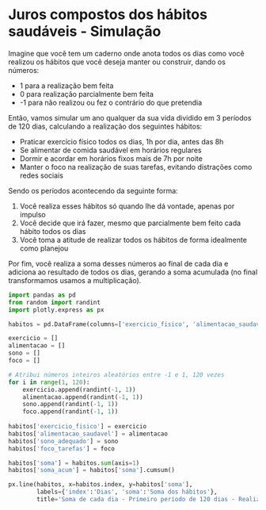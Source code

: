 # Juros compostos dos hábitos saudáveis - Simulação
Imagine que você tem um caderno onde anota todos os dias como você realizou os hábitos que você deseja manter ou construir, dando os números:

* 1 para a realização bem feita
* 0 para realização parcialmente bem feita
* -1 para não realizou ou fez o contrário do que pretendia

Então, vamos simular um ano qualquer da sua vida dividido em 3 períodos de 120 dias, calculando a realização dos seguintes hábitos:
* Praticar exercício físico todos os dias, 1h por dia, antes das 8h
* Se alimentar de comida saudável em horários regulares
* Dormir e acordar em horários fixos mais de 7h por noite
* Manter o foco na realização de suas tarefas, evitando distrações como redes sociais

Sendo os períodos acontecendo da seguinte forma:
1. Você realiza esses hábitos só quando lhe dá vontade, apenas por impulso
2. Você decide que irá fazer, mesmo que parcialmente bem feito cada hábito todos os dias
3. Você toma a atitude de realizar todos os hábitos de forma idealmente como planejou

Por fim, você realiza a soma desses números ao final de cada dia e adiciona ao resultado de todos os dias, gerando a soma acumulada (no final transformamos usamos a multiplicação).


```python
import pandas as pd
from random import randint
import plotly.express as px
```


```python
habitos = pd.DataFrame(columns=['exercicio_fisico', 'alimentacao_saudavel', 'sono_adequado', 'foco_tarefas'])

exercicio = []
alimentacao = []
sono = []
foco = []

# Atribui números inteiros aleatórios entre -1 e 1, 120 vezes
for i in range(1, 120):
    exercicio.append(randint(-1, 1))
    alimentacao.append(randint(-1, 1))
    sono.append(randint(-1, 1))
    foco.append(randint(-1, 1))
    
habitos['exercicio_fisico'] = exercicio
habitos['alimentacao_saudavel'] = alimentacao
habitos['sono_adequado'] = sono
habitos['foco_tarefas'] = foco

habitos['soma'] = habitos.sum(axis=1)
habitos['soma_acum'] = habitos['soma'].cumsum()
```


```python
px.line(habitos, x=habitos.index, y=habitos['soma'], 
        labels={'index':'Dias', 'soma':'Soma dos hábitos'}, 
        title='Soma de cada dia - Primeiro período de 120 dias - Realizando hábitos por impulso aleatório')
```


<div>                            <div id="8fe6b521-966d-4f9e-abbc-a1382c9cd6e2" class="plotly-graph-div" style="height:525px; width:100%;"></div>            <script type="text/javascript">                require(["plotly"], function(Plotly) {                    window.PLOTLYENV=window.PLOTLYENV || {};                                    if (document.getElementById("8fe6b521-966d-4f9e-abbc-a1382c9cd6e2")) {                    Plotly.newPlot(                        "8fe6b521-966d-4f9e-abbc-a1382c9cd6e2",                        [{"hovertemplate":"Dias=%{x}\u003cbr\u003eSoma dos h\u00e1bitos=%{y}\u003cextra\u003e\u003c\u002fextra\u003e","legendgroup":"","line":{"color":"#636efa","dash":"solid"},"marker":{"symbol":"circle"},"mode":"lines","name":"","orientation":"v","showlegend":false,"x":[0,1,2,3,4,5,6,7,8,9,10,11,12,13,14,15,16,17,18,19,20,21,22,23,24,25,26,27,28,29,30,31,32,33,34,35,36,37,38,39,40,41,42,43,44,45,46,47,48,49,50,51,52,53,54,55,56,57,58,59,60,61,62,63,64,65,66,67,68,69,70,71,72,73,74,75,76,77,78,79,80,81,82,83,84,85,86,87,88,89,90,91,92,93,94,95,96,97,98,99,100,101,102,103,104,105,106,107,108,109,110,111,112,113,114,115,116,117,118],"xaxis":"x","y":[-1,0,0,2,0,0,0,1,-1,0,2,0,-1,-1,-1,-1,-3,2,-1,2,-1,0,-3,1,4,0,1,1,1,1,0,-2,3,0,4,0,0,1,0,1,0,2,0,-2,2,-1,-1,-1,-1,1,-1,-2,0,1,3,2,0,0,-3,-3,4,1,2,1,3,0,-1,-2,0,2,-1,-2,3,2,-1,-3,0,1,-3,2,-2,1,1,-1,1,-1,1,-1,-2,1,2,-1,-2,2,0,0,-2,1,2,1,1,-3,2,2,1,-3,-1,-1,-1,0,-2,0,-2,0,3,-1,1,0,4],"yaxis":"y","type":"scatter"}],                        {"template":{"data":{"histogram2dcontour":[{"type":"histogram2dcontour","colorbar":{"outlinewidth":0,"ticks":""},"colorscale":[[0.0,"#0d0887"],[0.1111111111111111,"#46039f"],[0.2222222222222222,"#7201a8"],[0.3333333333333333,"#9c179e"],[0.4444444444444444,"#bd3786"],[0.5555555555555556,"#d8576b"],[0.6666666666666666,"#ed7953"],[0.7777777777777778,"#fb9f3a"],[0.8888888888888888,"#fdca26"],[1.0,"#f0f921"]]}],"choropleth":[{"type":"choropleth","colorbar":{"outlinewidth":0,"ticks":""}}],"histogram2d":[{"type":"histogram2d","colorbar":{"outlinewidth":0,"ticks":""},"colorscale":[[0.0,"#0d0887"],[0.1111111111111111,"#46039f"],[0.2222222222222222,"#7201a8"],[0.3333333333333333,"#9c179e"],[0.4444444444444444,"#bd3786"],[0.5555555555555556,"#d8576b"],[0.6666666666666666,"#ed7953"],[0.7777777777777778,"#fb9f3a"],[0.8888888888888888,"#fdca26"],[1.0,"#f0f921"]]}],"heatmap":[{"type":"heatmap","colorbar":{"outlinewidth":0,"ticks":""},"colorscale":[[0.0,"#0d0887"],[0.1111111111111111,"#46039f"],[0.2222222222222222,"#7201a8"],[0.3333333333333333,"#9c179e"],[0.4444444444444444,"#bd3786"],[0.5555555555555556,"#d8576b"],[0.6666666666666666,"#ed7953"],[0.7777777777777778,"#fb9f3a"],[0.8888888888888888,"#fdca26"],[1.0,"#f0f921"]]}],"heatmapgl":[{"type":"heatmapgl","colorbar":{"outlinewidth":0,"ticks":""},"colorscale":[[0.0,"#0d0887"],[0.1111111111111111,"#46039f"],[0.2222222222222222,"#7201a8"],[0.3333333333333333,"#9c179e"],[0.4444444444444444,"#bd3786"],[0.5555555555555556,"#d8576b"],[0.6666666666666666,"#ed7953"],[0.7777777777777778,"#fb9f3a"],[0.8888888888888888,"#fdca26"],[1.0,"#f0f921"]]}],"contourcarpet":[{"type":"contourcarpet","colorbar":{"outlinewidth":0,"ticks":""}}],"contour":[{"type":"contour","colorbar":{"outlinewidth":0,"ticks":""},"colorscale":[[0.0,"#0d0887"],[0.1111111111111111,"#46039f"],[0.2222222222222222,"#7201a8"],[0.3333333333333333,"#9c179e"],[0.4444444444444444,"#bd3786"],[0.5555555555555556,"#d8576b"],[0.6666666666666666,"#ed7953"],[0.7777777777777778,"#fb9f3a"],[0.8888888888888888,"#fdca26"],[1.0,"#f0f921"]]}],"surface":[{"type":"surface","colorbar":{"outlinewidth":0,"ticks":""},"colorscale":[[0.0,"#0d0887"],[0.1111111111111111,"#46039f"],[0.2222222222222222,"#7201a8"],[0.3333333333333333,"#9c179e"],[0.4444444444444444,"#bd3786"],[0.5555555555555556,"#d8576b"],[0.6666666666666666,"#ed7953"],[0.7777777777777778,"#fb9f3a"],[0.8888888888888888,"#fdca26"],[1.0,"#f0f921"]]}],"mesh3d":[{"type":"mesh3d","colorbar":{"outlinewidth":0,"ticks":""}}],"scatter":[{"fillpattern":{"fillmode":"overlay","size":10,"solidity":0.2},"type":"scatter"}],"parcoords":[{"type":"parcoords","line":{"colorbar":{"outlinewidth":0,"ticks":""}}}],"scatterpolargl":[{"type":"scatterpolargl","marker":{"colorbar":{"outlinewidth":0,"ticks":""}}}],"bar":[{"error_x":{"color":"#2a3f5f"},"error_y":{"color":"#2a3f5f"},"marker":{"line":{"color":"#E5ECF6","width":0.5},"pattern":{"fillmode":"overlay","size":10,"solidity":0.2}},"type":"bar"}],"scattergeo":[{"type":"scattergeo","marker":{"colorbar":{"outlinewidth":0,"ticks":""}}}],"scatterpolar":[{"type":"scatterpolar","marker":{"colorbar":{"outlinewidth":0,"ticks":""}}}],"histogram":[{"marker":{"pattern":{"fillmode":"overlay","size":10,"solidity":0.2}},"type":"histogram"}],"scattergl":[{"type":"scattergl","marker":{"colorbar":{"outlinewidth":0,"ticks":""}}}],"scatter3d":[{"type":"scatter3d","line":{"colorbar":{"outlinewidth":0,"ticks":""}},"marker":{"colorbar":{"outlinewidth":0,"ticks":""}}}],"scattermapbox":[{"type":"scattermapbox","marker":{"colorbar":{"outlinewidth":0,"ticks":""}}}],"scatterternary":[{"type":"scatterternary","marker":{"colorbar":{"outlinewidth":0,"ticks":""}}}],"scattercarpet":[{"type":"scattercarpet","marker":{"colorbar":{"outlinewidth":0,"ticks":""}}}],"carpet":[{"aaxis":{"endlinecolor":"#2a3f5f","gridcolor":"white","linecolor":"white","minorgridcolor":"white","startlinecolor":"#2a3f5f"},"baxis":{"endlinecolor":"#2a3f5f","gridcolor":"white","linecolor":"white","minorgridcolor":"white","startlinecolor":"#2a3f5f"},"type":"carpet"}],"table":[{"cells":{"fill":{"color":"#EBF0F8"},"line":{"color":"white"}},"header":{"fill":{"color":"#C8D4E3"},"line":{"color":"white"}},"type":"table"}],"barpolar":[{"marker":{"line":{"color":"#E5ECF6","width":0.5},"pattern":{"fillmode":"overlay","size":10,"solidity":0.2}},"type":"barpolar"}],"pie":[{"automargin":true,"type":"pie"}]},"layout":{"autotypenumbers":"strict","colorway":["#636efa","#EF553B","#00cc96","#ab63fa","#FFA15A","#19d3f3","#FF6692","#B6E880","#FF97FF","#FECB52"],"font":{"color":"#2a3f5f"},"hovermode":"closest","hoverlabel":{"align":"left"},"paper_bgcolor":"white","plot_bgcolor":"#E5ECF6","polar":{"bgcolor":"#E5ECF6","angularaxis":{"gridcolor":"white","linecolor":"white","ticks":""},"radialaxis":{"gridcolor":"white","linecolor":"white","ticks":""}},"ternary":{"bgcolor":"#E5ECF6","aaxis":{"gridcolor":"white","linecolor":"white","ticks":""},"baxis":{"gridcolor":"white","linecolor":"white","ticks":""},"caxis":{"gridcolor":"white","linecolor":"white","ticks":""}},"coloraxis":{"colorbar":{"outlinewidth":0,"ticks":""}},"colorscale":{"sequential":[[0.0,"#0d0887"],[0.1111111111111111,"#46039f"],[0.2222222222222222,"#7201a8"],[0.3333333333333333,"#9c179e"],[0.4444444444444444,"#bd3786"],[0.5555555555555556,"#d8576b"],[0.6666666666666666,"#ed7953"],[0.7777777777777778,"#fb9f3a"],[0.8888888888888888,"#fdca26"],[1.0,"#f0f921"]],"sequentialminus":[[0.0,"#0d0887"],[0.1111111111111111,"#46039f"],[0.2222222222222222,"#7201a8"],[0.3333333333333333,"#9c179e"],[0.4444444444444444,"#bd3786"],[0.5555555555555556,"#d8576b"],[0.6666666666666666,"#ed7953"],[0.7777777777777778,"#fb9f3a"],[0.8888888888888888,"#fdca26"],[1.0,"#f0f921"]],"diverging":[[0,"#8e0152"],[0.1,"#c51b7d"],[0.2,"#de77ae"],[0.3,"#f1b6da"],[0.4,"#fde0ef"],[0.5,"#f7f7f7"],[0.6,"#e6f5d0"],[0.7,"#b8e186"],[0.8,"#7fbc41"],[0.9,"#4d9221"],[1,"#276419"]]},"xaxis":{"gridcolor":"white","linecolor":"white","ticks":"","title":{"standoff":15},"zerolinecolor":"white","automargin":true,"zerolinewidth":2},"yaxis":{"gridcolor":"white","linecolor":"white","ticks":"","title":{"standoff":15},"zerolinecolor":"white","automargin":true,"zerolinewidth":2},"scene":{"xaxis":{"backgroundcolor":"#E5ECF6","gridcolor":"white","linecolor":"white","showbackground":true,"ticks":"","zerolinecolor":"white","gridwidth":2},"yaxis":{"backgroundcolor":"#E5ECF6","gridcolor":"white","linecolor":"white","showbackground":true,"ticks":"","zerolinecolor":"white","gridwidth":2},"zaxis":{"backgroundcolor":"#E5ECF6","gridcolor":"white","linecolor":"white","showbackground":true,"ticks":"","zerolinecolor":"white","gridwidth":2}},"shapedefaults":{"line":{"color":"#2a3f5f"}},"annotationdefaults":{"arrowcolor":"#2a3f5f","arrowhead":0,"arrowwidth":1},"geo":{"bgcolor":"white","landcolor":"#E5ECF6","subunitcolor":"white","showland":true,"showlakes":true,"lakecolor":"white"},"title":{"x":0.05},"mapbox":{"style":"light"}}},"xaxis":{"anchor":"y","domain":[0.0,1.0],"title":{"text":"Dias"}},"yaxis":{"anchor":"x","domain":[0.0,1.0],"title":{"text":"Soma dos h\u00e1bitos"}},"legend":{"tracegroupgap":0},"title":{"text":"Soma de cada dia - Primeiro per\u00edodo de 120 dias - Realizando h\u00e1bitos por impulso aleat\u00f3rio"}},                        {"responsive": true}                    ).then(function(){

var gd = document.getElementById('8fe6b521-966d-4f9e-abbc-a1382c9cd6e2');
var x = new MutationObserver(function (mutations, observer) {{
        var display = window.getComputedStyle(gd).display;
        if (!display || display === 'none') {{
            console.log([gd, 'removed!']);
            Plotly.purge(gd);
            observer.disconnect();
        }}
}});

// Listen for the removal of the full notebook cells
var notebookContainer = gd.closest('#notebook-container');
if (notebookContainer) {{
    x.observe(notebookContainer, {childList: true});
}}

// Listen for the clearing of the current output cell
var outputEl = gd.closest('.output');
if (outputEl) {{
    x.observe(outputEl, {childList: true});
}}

                        })                };                });            </script>        </div>



```python
habitos = pd.DataFrame(columns=['exercicio_fisico', 'alimentacao_saudavel', 'sono_adequado', 'foco_tarefas'])

# Atribui aleatoriamente 0 ou 1, 120 vezes
for i in range(1, 120):
    exercicio.append(randint(0,1))
    alimentacao.append(randint(0,1))
    sono.append(randint(0,1))
    foco.append(randint(0,1))
    
habitos['exercicio_fisico'] = exercicio
habitos['alimentacao_saudavel'] = alimentacao
habitos['sono_adequado'] = sono
habitos['foco_tarefas'] = foco

habitos['soma'] = habitos.sum(axis=1)
habitos['soma_acum'] = habitos['soma'].cumsum()
```


```python
px.line(habitos, x=habitos.index, y=habitos['soma_acum'], labels={'index':'Dias', 'soma_acum':'Soma acumulada dos hábitos'}, title='Soma acumulada - Primeiro e segundo período de 120 dias - Realizando hábitos bem feitos e parcialmente bem feitos')
```


<div>                            <div id="322c5b4e-21e3-4a3f-9432-4c0cdae26fe1" class="plotly-graph-div" style="height:525px; width:100%;"></div>            <script type="text/javascript">                require(["plotly"], function(Plotly) {                    window.PLOTLYENV=window.PLOTLYENV || {};                                    if (document.getElementById("322c5b4e-21e3-4a3f-9432-4c0cdae26fe1")) {                    Plotly.newPlot(                        "322c5b4e-21e3-4a3f-9432-4c0cdae26fe1",                        [{"hovertemplate":"Dias=%{x}\u003cbr\u003eSoma acumulada dos h\u00e1bitos=%{y}\u003cextra\u003e\u003c\u002fextra\u003e","legendgroup":"","line":{"color":"#636efa","dash":"solid"},"marker":{"symbol":"circle"},"mode":"lines","name":"","orientation":"v","showlegend":false,"x":[0,1,2,3,4,5,6,7,8,9,10,11,12,13,14,15,16,17,18,19,20,21,22,23,24,25,26,27,28,29,30,31,32,33,34,35,36,37,38,39,40,41,42,43,44,45,46,47,48,49,50,51,52,53,54,55,56,57,58,59,60,61,62,63,64,65,66,67,68,69,70,71,72,73,74,75,76,77,78,79,80,81,82,83,84,85,86,87,88,89,90,91,92,93,94,95,96,97,98,99,100,101,102,103,104,105,106,107,108,109,110,111,112,113,114,115,116,117,118,119,120,121,122,123,124,125,126,127,128,129,130,131,132,133,134,135,136,137,138,139,140,141,142,143,144,145,146,147,148,149,150,151,152,153,154,155,156,157,158,159,160,161,162,163,164,165,166,167,168,169,170,171,172,173,174,175,176,177,178,179,180,181,182,183,184,185,186,187,188,189,190,191,192,193,194,195,196,197,198,199,200,201,202,203,204,205,206,207,208,209,210,211,212,213,214,215,216,217,218,219,220,221,222,223,224,225,226,227,228,229,230,231,232,233,234,235,236,237],"xaxis":"x","y":[-1,-1,-1,1,1,1,1,2,1,1,3,3,2,1,0,-1,-4,-2,-3,-1,-2,-2,-5,-4,0,0,1,2,3,4,4,2,5,5,9,9,9,10,10,11,11,13,13,11,13,12,11,10,9,10,9,7,7,8,11,13,13,13,10,7,11,12,14,15,18,18,17,15,15,17,16,14,17,19,18,15,15,16,13,15,13,14,15,14,15,14,15,14,12,13,15,14,12,14,14,14,12,13,15,16,17,14,16,18,19,16,15,14,13,13,11,11,9,9,12,11,12,12,16,18,21,23,25,26,27,30,32,34,36,38,41,43,44,47,49,49,51,53,55,56,57,59,61,62,64,66,70,72,74,75,76,78,80,81,83,85,88,89,92,93,94,94,97,101,103,106,109,109,111,113,116,117,120,120,123,126,127,129,130,132,135,138,142,145,147,148,151,154,155,158,160,161,163,166,169,171,172,174,177,178,180,182,184,185,188,190,192,194,196,199,202,204,206,208,210,211,214,215,217,218,221,222,224,227,229,231,234,236,237,238,240,240,243,245,248,252,253,253],"yaxis":"y","type":"scatter"}],                        {"template":{"data":{"histogram2dcontour":[{"type":"histogram2dcontour","colorbar":{"outlinewidth":0,"ticks":""},"colorscale":[[0.0,"#0d0887"],[0.1111111111111111,"#46039f"],[0.2222222222222222,"#7201a8"],[0.3333333333333333,"#9c179e"],[0.4444444444444444,"#bd3786"],[0.5555555555555556,"#d8576b"],[0.6666666666666666,"#ed7953"],[0.7777777777777778,"#fb9f3a"],[0.8888888888888888,"#fdca26"],[1.0,"#f0f921"]]}],"choropleth":[{"type":"choropleth","colorbar":{"outlinewidth":0,"ticks":""}}],"histogram2d":[{"type":"histogram2d","colorbar":{"outlinewidth":0,"ticks":""},"colorscale":[[0.0,"#0d0887"],[0.1111111111111111,"#46039f"],[0.2222222222222222,"#7201a8"],[0.3333333333333333,"#9c179e"],[0.4444444444444444,"#bd3786"],[0.5555555555555556,"#d8576b"],[0.6666666666666666,"#ed7953"],[0.7777777777777778,"#fb9f3a"],[0.8888888888888888,"#fdca26"],[1.0,"#f0f921"]]}],"heatmap":[{"type":"heatmap","colorbar":{"outlinewidth":0,"ticks":""},"colorscale":[[0.0,"#0d0887"],[0.1111111111111111,"#46039f"],[0.2222222222222222,"#7201a8"],[0.3333333333333333,"#9c179e"],[0.4444444444444444,"#bd3786"],[0.5555555555555556,"#d8576b"],[0.6666666666666666,"#ed7953"],[0.7777777777777778,"#fb9f3a"],[0.8888888888888888,"#fdca26"],[1.0,"#f0f921"]]}],"heatmapgl":[{"type":"heatmapgl","colorbar":{"outlinewidth":0,"ticks":""},"colorscale":[[0.0,"#0d0887"],[0.1111111111111111,"#46039f"],[0.2222222222222222,"#7201a8"],[0.3333333333333333,"#9c179e"],[0.4444444444444444,"#bd3786"],[0.5555555555555556,"#d8576b"],[0.6666666666666666,"#ed7953"],[0.7777777777777778,"#fb9f3a"],[0.8888888888888888,"#fdca26"],[1.0,"#f0f921"]]}],"contourcarpet":[{"type":"contourcarpet","colorbar":{"outlinewidth":0,"ticks":""}}],"contour":[{"type":"contour","colorbar":{"outlinewidth":0,"ticks":""},"colorscale":[[0.0,"#0d0887"],[0.1111111111111111,"#46039f"],[0.2222222222222222,"#7201a8"],[0.3333333333333333,"#9c179e"],[0.4444444444444444,"#bd3786"],[0.5555555555555556,"#d8576b"],[0.6666666666666666,"#ed7953"],[0.7777777777777778,"#fb9f3a"],[0.8888888888888888,"#fdca26"],[1.0,"#f0f921"]]}],"surface":[{"type":"surface","colorbar":{"outlinewidth":0,"ticks":""},"colorscale":[[0.0,"#0d0887"],[0.1111111111111111,"#46039f"],[0.2222222222222222,"#7201a8"],[0.3333333333333333,"#9c179e"],[0.4444444444444444,"#bd3786"],[0.5555555555555556,"#d8576b"],[0.6666666666666666,"#ed7953"],[0.7777777777777778,"#fb9f3a"],[0.8888888888888888,"#fdca26"],[1.0,"#f0f921"]]}],"mesh3d":[{"type":"mesh3d","colorbar":{"outlinewidth":0,"ticks":""}}],"scatter":[{"fillpattern":{"fillmode":"overlay","size":10,"solidity":0.2},"type":"scatter"}],"parcoords":[{"type":"parcoords","line":{"colorbar":{"outlinewidth":0,"ticks":""}}}],"scatterpolargl":[{"type":"scatterpolargl","marker":{"colorbar":{"outlinewidth":0,"ticks":""}}}],"bar":[{"error_x":{"color":"#2a3f5f"},"error_y":{"color":"#2a3f5f"},"marker":{"line":{"color":"#E5ECF6","width":0.5},"pattern":{"fillmode":"overlay","size":10,"solidity":0.2}},"type":"bar"}],"scattergeo":[{"type":"scattergeo","marker":{"colorbar":{"outlinewidth":0,"ticks":""}}}],"scatterpolar":[{"type":"scatterpolar","marker":{"colorbar":{"outlinewidth":0,"ticks":""}}}],"histogram":[{"marker":{"pattern":{"fillmode":"overlay","size":10,"solidity":0.2}},"type":"histogram"}],"scattergl":[{"type":"scattergl","marker":{"colorbar":{"outlinewidth":0,"ticks":""}}}],"scatter3d":[{"type":"scatter3d","line":{"colorbar":{"outlinewidth":0,"ticks":""}},"marker":{"colorbar":{"outlinewidth":0,"ticks":""}}}],"scattermapbox":[{"type":"scattermapbox","marker":{"colorbar":{"outlinewidth":0,"ticks":""}}}],"scatterternary":[{"type":"scatterternary","marker":{"colorbar":{"outlinewidth":0,"ticks":""}}}],"scattercarpet":[{"type":"scattercarpet","marker":{"colorbar":{"outlinewidth":0,"ticks":""}}}],"carpet":[{"aaxis":{"endlinecolor":"#2a3f5f","gridcolor":"white","linecolor":"white","minorgridcolor":"white","startlinecolor":"#2a3f5f"},"baxis":{"endlinecolor":"#2a3f5f","gridcolor":"white","linecolor":"white","minorgridcolor":"white","startlinecolor":"#2a3f5f"},"type":"carpet"}],"table":[{"cells":{"fill":{"color":"#EBF0F8"},"line":{"color":"white"}},"header":{"fill":{"color":"#C8D4E3"},"line":{"color":"white"}},"type":"table"}],"barpolar":[{"marker":{"line":{"color":"#E5ECF6","width":0.5},"pattern":{"fillmode":"overlay","size":10,"solidity":0.2}},"type":"barpolar"}],"pie":[{"automargin":true,"type":"pie"}]},"layout":{"autotypenumbers":"strict","colorway":["#636efa","#EF553B","#00cc96","#ab63fa","#FFA15A","#19d3f3","#FF6692","#B6E880","#FF97FF","#FECB52"],"font":{"color":"#2a3f5f"},"hovermode":"closest","hoverlabel":{"align":"left"},"paper_bgcolor":"white","plot_bgcolor":"#E5ECF6","polar":{"bgcolor":"#E5ECF6","angularaxis":{"gridcolor":"white","linecolor":"white","ticks":""},"radialaxis":{"gridcolor":"white","linecolor":"white","ticks":""}},"ternary":{"bgcolor":"#E5ECF6","aaxis":{"gridcolor":"white","linecolor":"white","ticks":""},"baxis":{"gridcolor":"white","linecolor":"white","ticks":""},"caxis":{"gridcolor":"white","linecolor":"white","ticks":""}},"coloraxis":{"colorbar":{"outlinewidth":0,"ticks":""}},"colorscale":{"sequential":[[0.0,"#0d0887"],[0.1111111111111111,"#46039f"],[0.2222222222222222,"#7201a8"],[0.3333333333333333,"#9c179e"],[0.4444444444444444,"#bd3786"],[0.5555555555555556,"#d8576b"],[0.6666666666666666,"#ed7953"],[0.7777777777777778,"#fb9f3a"],[0.8888888888888888,"#fdca26"],[1.0,"#f0f921"]],"sequentialminus":[[0.0,"#0d0887"],[0.1111111111111111,"#46039f"],[0.2222222222222222,"#7201a8"],[0.3333333333333333,"#9c179e"],[0.4444444444444444,"#bd3786"],[0.5555555555555556,"#d8576b"],[0.6666666666666666,"#ed7953"],[0.7777777777777778,"#fb9f3a"],[0.8888888888888888,"#fdca26"],[1.0,"#f0f921"]],"diverging":[[0,"#8e0152"],[0.1,"#c51b7d"],[0.2,"#de77ae"],[0.3,"#f1b6da"],[0.4,"#fde0ef"],[0.5,"#f7f7f7"],[0.6,"#e6f5d0"],[0.7,"#b8e186"],[0.8,"#7fbc41"],[0.9,"#4d9221"],[1,"#276419"]]},"xaxis":{"gridcolor":"white","linecolor":"white","ticks":"","title":{"standoff":15},"zerolinecolor":"white","automargin":true,"zerolinewidth":2},"yaxis":{"gridcolor":"white","linecolor":"white","ticks":"","title":{"standoff":15},"zerolinecolor":"white","automargin":true,"zerolinewidth":2},"scene":{"xaxis":{"backgroundcolor":"#E5ECF6","gridcolor":"white","linecolor":"white","showbackground":true,"ticks":"","zerolinecolor":"white","gridwidth":2},"yaxis":{"backgroundcolor":"#E5ECF6","gridcolor":"white","linecolor":"white","showbackground":true,"ticks":"","zerolinecolor":"white","gridwidth":2},"zaxis":{"backgroundcolor":"#E5ECF6","gridcolor":"white","linecolor":"white","showbackground":true,"ticks":"","zerolinecolor":"white","gridwidth":2}},"shapedefaults":{"line":{"color":"#2a3f5f"}},"annotationdefaults":{"arrowcolor":"#2a3f5f","arrowhead":0,"arrowwidth":1},"geo":{"bgcolor":"white","landcolor":"#E5ECF6","subunitcolor":"white","showland":true,"showlakes":true,"lakecolor":"white"},"title":{"x":0.05},"mapbox":{"style":"light"}}},"xaxis":{"anchor":"y","domain":[0.0,1.0],"title":{"text":"Dias"}},"yaxis":{"anchor":"x","domain":[0.0,1.0],"title":{"text":"Soma acumulada dos h\u00e1bitos"}},"legend":{"tracegroupgap":0},"title":{"text":"Soma acumulada - Primeiro e segundo per\u00edodo de 120 dias - Realizando h\u00e1bitos bem feitos e parcialmente bem feitos"}},                        {"responsive": true}                    ).then(function(){

var gd = document.getElementById('322c5b4e-21e3-4a3f-9432-4c0cdae26fe1');
var x = new MutationObserver(function (mutations, observer) {{
        var display = window.getComputedStyle(gd).display;
        if (!display || display === 'none') {{
            console.log([gd, 'removed!']);
            Plotly.purge(gd);
            observer.disconnect();
        }}
}});

// Listen for the removal of the full notebook cells
var notebookContainer = gd.closest('#notebook-container');
if (notebookContainer) {{
    x.observe(notebookContainer, {childList: true});
}}

// Listen for the clearing of the current output cell
var outputEl = gd.closest('.output');
if (outputEl) {{
    x.observe(outputEl, {childList: true});
}}

                        })                };                });            </script>        </div>



```python
habitos = pd.DataFrame(columns=['exercicio_fisico', 'alimentacao_saudavel', 'sono_adequado', 'foco_tarefas'])

#Atribui 1, 120 vezes
for i in range(1, 120):
    exercicio.append(1)
    alimentacao.append(1)
    sono.append(1)
    foco.append(1)
    
habitos['exercicio_fisico'] = exercicio
habitos['alimentacao_saudavel'] = alimentacao
habitos['sono_adequado'] = sono
habitos['foco_tarefas'] = foco

habitos['soma'] = habitos.sum(axis=1)
habitos['soma_acum'] = habitos['soma'].cumsum()
```


```python
px.line(habitos, x=habitos.index, y=habitos['soma_acum'],
        labels={'index':'Dias', 'soma_acum':'Soma acumulada dos hábitos'}, 
        title='Soma acumulada - Terceiro período de 120 dias - Realizando hábitos apenas bem feitos')
```


<div>                            <div id="9d31e37f-8802-46ed-a679-e7371cd54903" class="plotly-graph-div" style="height:525px; width:100%;"></div>            <script type="text/javascript">                require(["plotly"], function(Plotly) {                    window.PLOTLYENV=window.PLOTLYENV || {};                                    if (document.getElementById("9d31e37f-8802-46ed-a679-e7371cd54903")) {                    Plotly.newPlot(                        "9d31e37f-8802-46ed-a679-e7371cd54903",                        [{"hovertemplate":"Dias=%{x}\u003cbr\u003eSoma acumulada dos h\u00e1bitos=%{y}\u003cextra\u003e\u003c\u002fextra\u003e","legendgroup":"","line":{"color":"#636efa","dash":"solid"},"marker":{"symbol":"circle"},"mode":"lines","name":"","orientation":"v","showlegend":false,"x":[0,1,2,3,4,5,6,7,8,9,10,11,12,13,14,15,16,17,18,19,20,21,22,23,24,25,26,27,28,29,30,31,32,33,34,35,36,37,38,39,40,41,42,43,44,45,46,47,48,49,50,51,52,53,54,55,56,57,58,59,60,61,62,63,64,65,66,67,68,69,70,71,72,73,74,75,76,77,78,79,80,81,82,83,84,85,86,87,88,89,90,91,92,93,94,95,96,97,98,99,100,101,102,103,104,105,106,107,108,109,110,111,112,113,114,115,116,117,118,119,120,121,122,123,124,125,126,127,128,129,130,131,132,133,134,135,136,137,138,139,140,141,142,143,144,145,146,147,148,149,150,151,152,153,154,155,156,157,158,159,160,161,162,163,164,165,166,167,168,169,170,171,172,173,174,175,176,177,178,179,180,181,182,183,184,185,186,187,188,189,190,191,192,193,194,195,196,197,198,199,200,201,202,203,204,205,206,207,208,209,210,211,212,213,214,215,216,217,218,219,220,221,222,223,224,225,226,227,228,229,230,231,232,233,234,235,236,237,238,239,240,241,242,243,244,245,246,247,248,249,250,251,252,253,254,255,256,257,258,259,260,261,262,263,264,265,266,267,268,269,270,271,272,273,274,275,276,277,278,279,280,281,282,283,284,285,286,287,288,289,290,291,292,293,294,295,296,297,298,299,300,301,302,303,304,305,306,307,308,309,310,311,312,313,314,315,316,317,318,319,320,321,322,323,324,325,326,327,328,329,330,331,332,333,334,335,336,337,338,339,340,341,342,343,344,345,346,347,348,349,350,351,352,353,354,355,356],"xaxis":"x","y":[-1,-1,-1,1,1,1,1,2,1,1,3,3,2,1,0,-1,-4,-2,-3,-1,-2,-2,-5,-4,0,0,1,2,3,4,4,2,5,5,9,9,9,10,10,11,11,13,13,11,13,12,11,10,9,10,9,7,7,8,11,13,13,13,10,7,11,12,14,15,18,18,17,15,15,17,16,14,17,19,18,15,15,16,13,15,13,14,15,14,15,14,15,14,12,13,15,14,12,14,14,14,12,13,15,16,17,14,16,18,19,16,15,14,13,13,11,11,9,9,12,11,12,12,16,18,21,23,25,26,27,30,32,34,36,38,41,43,44,47,49,49,51,53,55,56,57,59,61,62,64,66,70,72,74,75,76,78,80,81,83,85,88,89,92,93,94,94,97,101,103,106,109,109,111,113,116,117,120,120,123,126,127,129,130,132,135,138,142,145,147,148,151,154,155,158,160,161,163,166,169,171,172,174,177,178,180,182,184,185,188,190,192,194,196,199,202,204,206,208,210,211,214,215,217,218,221,222,224,227,229,231,234,236,237,238,240,240,243,245,248,252,253,253,257,261,265,269,273,277,281,285,289,293,297,301,305,309,313,317,321,325,329,333,337,341,345,349,353,357,361,365,369,373,377,381,385,389,393,397,401,405,409,413,417,421,425,429,433,437,441,445,449,453,457,461,465,469,473,477,481,485,489,493,497,501,505,509,513,517,521,525,529,533,537,541,545,549,553,557,561,565,569,573,577,581,585,589,593,597,601,605,609,613,617,621,625,629,633,637,641,645,649,653,657,661,665,669,673,677,681,685,689,693,697,701,705,709,713,717,721,725,729],"yaxis":"y","type":"scatter"}],                        {"template":{"data":{"histogram2dcontour":[{"type":"histogram2dcontour","colorbar":{"outlinewidth":0,"ticks":""},"colorscale":[[0.0,"#0d0887"],[0.1111111111111111,"#46039f"],[0.2222222222222222,"#7201a8"],[0.3333333333333333,"#9c179e"],[0.4444444444444444,"#bd3786"],[0.5555555555555556,"#d8576b"],[0.6666666666666666,"#ed7953"],[0.7777777777777778,"#fb9f3a"],[0.8888888888888888,"#fdca26"],[1.0,"#f0f921"]]}],"choropleth":[{"type":"choropleth","colorbar":{"outlinewidth":0,"ticks":""}}],"histogram2d":[{"type":"histogram2d","colorbar":{"outlinewidth":0,"ticks":""},"colorscale":[[0.0,"#0d0887"],[0.1111111111111111,"#46039f"],[0.2222222222222222,"#7201a8"],[0.3333333333333333,"#9c179e"],[0.4444444444444444,"#bd3786"],[0.5555555555555556,"#d8576b"],[0.6666666666666666,"#ed7953"],[0.7777777777777778,"#fb9f3a"],[0.8888888888888888,"#fdca26"],[1.0,"#f0f921"]]}],"heatmap":[{"type":"heatmap","colorbar":{"outlinewidth":0,"ticks":""},"colorscale":[[0.0,"#0d0887"],[0.1111111111111111,"#46039f"],[0.2222222222222222,"#7201a8"],[0.3333333333333333,"#9c179e"],[0.4444444444444444,"#bd3786"],[0.5555555555555556,"#d8576b"],[0.6666666666666666,"#ed7953"],[0.7777777777777778,"#fb9f3a"],[0.8888888888888888,"#fdca26"],[1.0,"#f0f921"]]}],"heatmapgl":[{"type":"heatmapgl","colorbar":{"outlinewidth":0,"ticks":""},"colorscale":[[0.0,"#0d0887"],[0.1111111111111111,"#46039f"],[0.2222222222222222,"#7201a8"],[0.3333333333333333,"#9c179e"],[0.4444444444444444,"#bd3786"],[0.5555555555555556,"#d8576b"],[0.6666666666666666,"#ed7953"],[0.7777777777777778,"#fb9f3a"],[0.8888888888888888,"#fdca26"],[1.0,"#f0f921"]]}],"contourcarpet":[{"type":"contourcarpet","colorbar":{"outlinewidth":0,"ticks":""}}],"contour":[{"type":"contour","colorbar":{"outlinewidth":0,"ticks":""},"colorscale":[[0.0,"#0d0887"],[0.1111111111111111,"#46039f"],[0.2222222222222222,"#7201a8"],[0.3333333333333333,"#9c179e"],[0.4444444444444444,"#bd3786"],[0.5555555555555556,"#d8576b"],[0.6666666666666666,"#ed7953"],[0.7777777777777778,"#fb9f3a"],[0.8888888888888888,"#fdca26"],[1.0,"#f0f921"]]}],"surface":[{"type":"surface","colorbar":{"outlinewidth":0,"ticks":""},"colorscale":[[0.0,"#0d0887"],[0.1111111111111111,"#46039f"],[0.2222222222222222,"#7201a8"],[0.3333333333333333,"#9c179e"],[0.4444444444444444,"#bd3786"],[0.5555555555555556,"#d8576b"],[0.6666666666666666,"#ed7953"],[0.7777777777777778,"#fb9f3a"],[0.8888888888888888,"#fdca26"],[1.0,"#f0f921"]]}],"mesh3d":[{"type":"mesh3d","colorbar":{"outlinewidth":0,"ticks":""}}],"scatter":[{"fillpattern":{"fillmode":"overlay","size":10,"solidity":0.2},"type":"scatter"}],"parcoords":[{"type":"parcoords","line":{"colorbar":{"outlinewidth":0,"ticks":""}}}],"scatterpolargl":[{"type":"scatterpolargl","marker":{"colorbar":{"outlinewidth":0,"ticks":""}}}],"bar":[{"error_x":{"color":"#2a3f5f"},"error_y":{"color":"#2a3f5f"},"marker":{"line":{"color":"#E5ECF6","width":0.5},"pattern":{"fillmode":"overlay","size":10,"solidity":0.2}},"type":"bar"}],"scattergeo":[{"type":"scattergeo","marker":{"colorbar":{"outlinewidth":0,"ticks":""}}}],"scatterpolar":[{"type":"scatterpolar","marker":{"colorbar":{"outlinewidth":0,"ticks":""}}}],"histogram":[{"marker":{"pattern":{"fillmode":"overlay","size":10,"solidity":0.2}},"type":"histogram"}],"scattergl":[{"type":"scattergl","marker":{"colorbar":{"outlinewidth":0,"ticks":""}}}],"scatter3d":[{"type":"scatter3d","line":{"colorbar":{"outlinewidth":0,"ticks":""}},"marker":{"colorbar":{"outlinewidth":0,"ticks":""}}}],"scattermapbox":[{"type":"scattermapbox","marker":{"colorbar":{"outlinewidth":0,"ticks":""}}}],"scatterternary":[{"type":"scatterternary","marker":{"colorbar":{"outlinewidth":0,"ticks":""}}}],"scattercarpet":[{"type":"scattercarpet","marker":{"colorbar":{"outlinewidth":0,"ticks":""}}}],"carpet":[{"aaxis":{"endlinecolor":"#2a3f5f","gridcolor":"white","linecolor":"white","minorgridcolor":"white","startlinecolor":"#2a3f5f"},"baxis":{"endlinecolor":"#2a3f5f","gridcolor":"white","linecolor":"white","minorgridcolor":"white","startlinecolor":"#2a3f5f"},"type":"carpet"}],"table":[{"cells":{"fill":{"color":"#EBF0F8"},"line":{"color":"white"}},"header":{"fill":{"color":"#C8D4E3"},"line":{"color":"white"}},"type":"table"}],"barpolar":[{"marker":{"line":{"color":"#E5ECF6","width":0.5},"pattern":{"fillmode":"overlay","size":10,"solidity":0.2}},"type":"barpolar"}],"pie":[{"automargin":true,"type":"pie"}]},"layout":{"autotypenumbers":"strict","colorway":["#636efa","#EF553B","#00cc96","#ab63fa","#FFA15A","#19d3f3","#FF6692","#B6E880","#FF97FF","#FECB52"],"font":{"color":"#2a3f5f"},"hovermode":"closest","hoverlabel":{"align":"left"},"paper_bgcolor":"white","plot_bgcolor":"#E5ECF6","polar":{"bgcolor":"#E5ECF6","angularaxis":{"gridcolor":"white","linecolor":"white","ticks":""},"radialaxis":{"gridcolor":"white","linecolor":"white","ticks":""}},"ternary":{"bgcolor":"#E5ECF6","aaxis":{"gridcolor":"white","linecolor":"white","ticks":""},"baxis":{"gridcolor":"white","linecolor":"white","ticks":""},"caxis":{"gridcolor":"white","linecolor":"white","ticks":""}},"coloraxis":{"colorbar":{"outlinewidth":0,"ticks":""}},"colorscale":{"sequential":[[0.0,"#0d0887"],[0.1111111111111111,"#46039f"],[0.2222222222222222,"#7201a8"],[0.3333333333333333,"#9c179e"],[0.4444444444444444,"#bd3786"],[0.5555555555555556,"#d8576b"],[0.6666666666666666,"#ed7953"],[0.7777777777777778,"#fb9f3a"],[0.8888888888888888,"#fdca26"],[1.0,"#f0f921"]],"sequentialminus":[[0.0,"#0d0887"],[0.1111111111111111,"#46039f"],[0.2222222222222222,"#7201a8"],[0.3333333333333333,"#9c179e"],[0.4444444444444444,"#bd3786"],[0.5555555555555556,"#d8576b"],[0.6666666666666666,"#ed7953"],[0.7777777777777778,"#fb9f3a"],[0.8888888888888888,"#fdca26"],[1.0,"#f0f921"]],"diverging":[[0,"#8e0152"],[0.1,"#c51b7d"],[0.2,"#de77ae"],[0.3,"#f1b6da"],[0.4,"#fde0ef"],[0.5,"#f7f7f7"],[0.6,"#e6f5d0"],[0.7,"#b8e186"],[0.8,"#7fbc41"],[0.9,"#4d9221"],[1,"#276419"]]},"xaxis":{"gridcolor":"white","linecolor":"white","ticks":"","title":{"standoff":15},"zerolinecolor":"white","automargin":true,"zerolinewidth":2},"yaxis":{"gridcolor":"white","linecolor":"white","ticks":"","title":{"standoff":15},"zerolinecolor":"white","automargin":true,"zerolinewidth":2},"scene":{"xaxis":{"backgroundcolor":"#E5ECF6","gridcolor":"white","linecolor":"white","showbackground":true,"ticks":"","zerolinecolor":"white","gridwidth":2},"yaxis":{"backgroundcolor":"#E5ECF6","gridcolor":"white","linecolor":"white","showbackground":true,"ticks":"","zerolinecolor":"white","gridwidth":2},"zaxis":{"backgroundcolor":"#E5ECF6","gridcolor":"white","linecolor":"white","showbackground":true,"ticks":"","zerolinecolor":"white","gridwidth":2}},"shapedefaults":{"line":{"color":"#2a3f5f"}},"annotationdefaults":{"arrowcolor":"#2a3f5f","arrowhead":0,"arrowwidth":1},"geo":{"bgcolor":"white","landcolor":"#E5ECF6","subunitcolor":"white","showland":true,"showlakes":true,"lakecolor":"white"},"title":{"x":0.05},"mapbox":{"style":"light"}}},"xaxis":{"anchor":"y","domain":[0.0,1.0],"title":{"text":"Dias"}},"yaxis":{"anchor":"x","domain":[0.0,1.0],"title":{"text":"Soma acumulada dos h\u00e1bitos"}},"legend":{"tracegroupgap":0},"title":{"text":"Soma acumulada - Terceiro per\u00edodo de 120 dias - Realizando h\u00e1bitos apenas bem feitos"}},                        {"responsive": true}                    ).then(function(){

var gd = document.getElementById('9d31e37f-8802-46ed-a679-e7371cd54903');
var x = new MutationObserver(function (mutations, observer) {{
        var display = window.getComputedStyle(gd).display;
        if (!display || display === 'none') {{
            console.log([gd, 'removed!']);
            Plotly.purge(gd);
            observer.disconnect();
        }}
}});

// Listen for the removal of the full notebook cells
var notebookContainer = gd.closest('#notebook-container');
if (notebookContainer) {{
    x.observe(notebookContainer, {childList: true});
}}

// Listen for the clearing of the current output cell
var outputEl = gd.closest('.output');
if (outputEl) {{
    x.observe(outputEl, {childList: true});
}}

                        })                };                });            </script>        </div>


## Transformando a soma em um índice e fazendo a multiplicação de cada dia


```python
habitos['var'] = (habitos['soma'] + 100) / 100
habitos['acumulado'] = habitos['var'].cumprod()
```


```python
px.line(habitos, x=habitos.index, y=habitos['acumulado'],
        labels={'index':'Dias', 'acumulado':'Produto acumulado dos hábitos'}, 
        title='Índice dos hábitos - Todos os períodos')
```


<div>                            <div id="5ec2a020-ff1a-420c-8e35-b11e3cd80037" class="plotly-graph-div" style="height:525px; width:100%;"></div>            <script type="text/javascript">                require(["plotly"], function(Plotly) {                    window.PLOTLYENV=window.PLOTLYENV || {};                                    if (document.getElementById("5ec2a020-ff1a-420c-8e35-b11e3cd80037")) {                    Plotly.newPlot(                        "5ec2a020-ff1a-420c-8e35-b11e3cd80037",                        [{"hovertemplate":"Dias=%{x}\u003cbr\u003eProduto acumulado dos h\u00e1bitos=%{y}\u003cextra\u003e\u003c\u002fextra\u003e","legendgroup":"","line":{"color":"#636efa","dash":"solid"},"marker":{"symbol":"circle"},"mode":"lines","name":"","orientation":"v","showlegend":false,"x":[0,1,2,3,4,5,6,7,8,9,10,11,12,13,14,15,16,17,18,19,20,21,22,23,24,25,26,27,28,29,30,31,32,33,34,35,36,37,38,39,40,41,42,43,44,45,46,47,48,49,50,51,52,53,54,55,56,57,58,59,60,61,62,63,64,65,66,67,68,69,70,71,72,73,74,75,76,77,78,79,80,81,82,83,84,85,86,87,88,89,90,91,92,93,94,95,96,97,98,99,100,101,102,103,104,105,106,107,108,109,110,111,112,113,114,115,116,117,118,119,120,121,122,123,124,125,126,127,128,129,130,131,132,133,134,135,136,137,138,139,140,141,142,143,144,145,146,147,148,149,150,151,152,153,154,155,156,157,158,159,160,161,162,163,164,165,166,167,168,169,170,171,172,173,174,175,176,177,178,179,180,181,182,183,184,185,186,187,188,189,190,191,192,193,194,195,196,197,198,199,200,201,202,203,204,205,206,207,208,209,210,211,212,213,214,215,216,217,218,219,220,221,222,223,224,225,226,227,228,229,230,231,232,233,234,235,236,237,238,239,240,241,242,243,244,245,246,247,248,249,250,251,252,253,254,255,256,257,258,259,260,261,262,263,264,265,266,267,268,269,270,271,272,273,274,275,276,277,278,279,280,281,282,283,284,285,286,287,288,289,290,291,292,293,294,295,296,297,298,299,300,301,302,303,304,305,306,307,308,309,310,311,312,313,314,315,316,317,318,319,320,321,322,323,324,325,326,327,328,329,330,331,332,333,334,335,336,337,338,339,340,341,342,343,344,345,346,347,348,349,350,351,352,353,354,355,356],"xaxis":"x","y":[0.99,0.99,0.99,1.0098,1.0098,1.0098,1.0098,1.019898,1.00969902,1.00969902,1.0298930004,1.0298930004,1.019594070396,1.00939812969204,0.9993041483951196,0.9893111069111684,0.9596317737038333,0.97882440917791,0.9690361650861309,0.9884168883878535,0.9785327195039749,0.9785327195039749,0.9491767379188556,0.9586685052980441,0.9970152455099659,0.9970152455099659,1.0069853979650656,1.0170552519447162,1.0272258044641633,1.037498062508805,1.037498062508805,1.016748101258629,1.047250544296388,1.047250544296388,1.0891405660682436,1.0891405660682436,1.0891405660682436,1.100031971728926,1.100031971728926,1.1110322914462152,1.1110322914462152,1.1332529372751394,1.1332529372751394,1.1105878785296366,1.1327996361002293,1.121471639739227,1.1102569233418347,1.0991543541084163,1.0881628105673322,1.0990444386730056,1.0880539942862755,1.06629291440055,1.06629291440055,1.0769558435445554,1.109264518850892,1.13144980922791,1.13144980922791,1.13144980922791,1.0975063149510726,1.0645811255025404,1.107164370522642,1.1182360142278684,1.1406007345124258,1.1520067418575501,1.1865669441132767,1.1865669441132767,1.174701274672144,1.151207249178701,1.151207249178701,1.174231394162275,1.1624890802206522,1.1392392986162392,1.1734164775747264,1.196884807126221,1.1849159590549587,1.14936848028331,1.14936848028331,1.160862165086143,1.1260363001335587,1.14855702613623,1.1255858856135053,1.1368417444696404,1.1482101619143368,1.1367280602951935,1.1480953408981454,1.1366143874891639,1.1479805313640554,1.136500726050415,1.1137707115294067,1.1249084186447007,1.1474065870175947,1.1359325211474187,1.1132138707244703,1.1354781481389598,1.1354781481389598,1.1354781481389598,1.1127685851761806,1.1238962710279423,1.1463741964485012,1.1578379384129862,1.1694163177971162,1.1343338282632027,1.1570205048284667,1.180160914925036,1.1919625240742864,1.1562036483520577,1.1446416118685372,1.1331951957498518,1.1218632437923532,1.1218632437923532,1.0994259789165062,1.0994259789165062,1.0774374593381761,1.0774374593381761,1.1097605831183215,1.0986629772871384,1.1096496070600097,1.1096496070600097,1.15403559134241,1.1771163031692582,1.212429792264336,1.2366783881096226,1.261411955871815,1.2740260754305333,1.2867663361848387,1.3253693262703838,1.3518767127957916,1.3789142470517075,1.4064925319927417,1.4346223826325966,1.4776610541115744,1.507214275193806,1.522286417945744,1.5679550104841165,1.599314110693799,1.599314110693799,1.631300392907675,1.6639264007658285,1.697204928781145,1.7141769780689564,1.731318747849646,1.765945122806639,1.8012640252627719,1.8192766655153996,1.8556621988257076,1.8927754428022219,1.9684864605143109,2.0078561897245972,2.048013313519089,2.06849344665428,2.089178381120823,2.130961948743239,2.173581187718104,2.1953169995952853,2.239223339587191,2.284007806378935,2.352528040570303,2.376053320976006,2.4473349206052863,2.4718082698113393,2.4965263525094525,2.4965263525094525,2.571422143084736,2.6742790288081255,2.727764609384288,2.809597547665817,2.8938854740957916,2.8938854740957916,2.9517631835777074,3.0107984472492615,3.1011224006667395,3.132133624673407,3.2260976334136093,3.2260976334136093,3.322880562416018,3.4225669792884985,3.4567926490813834,3.525928502063011,3.5611877870836413,3.6324115428253143,3.741383889110074,3.8536254057833763,4.007770422014712,4.128003534675154,4.210563605368657,4.2526692414223435,4.3802493186650135,4.511656798224964,4.556773366207214,4.69347656719343,4.7873460985372995,4.835219559522672,4.931923950713125,5.07988166923452,5.232278119311555,5.336923681697787,5.390292918514764,5.49809877688506,5.663041740191612,5.719672157593528,5.834065600745398,5.950746912760306,6.069761851015512,6.130459469525667,6.314373253611437,6.440660718683667,6.56947393305734,6.700863411718487,6.834880679952857,7.039927100351442,7.251124913361986,7.396147411629226,7.54407035986181,7.694951767059046,7.848850802400227,7.927339310424229,8.165159489736956,8.246811084634325,8.411747306327012,8.495864779390281,8.75074072277199,8.83824812999971,9.015013092599705,9.285463485377697,9.47117275508525,9.660596210186956,9.950414096492565,10.149422378422416,10.25091660220664,10.353425768228707,10.56049428359328,10.56049428359328,10.877309112101079,11.0948552943431,11.427700953173394,11.88480899130033,12.003657081213333,12.003657081213333,12.483803364461867,12.983155499040341,13.502481719001956,14.042580987762035,14.604284227272517,15.188455596363418,15.795993820217955,16.427833573026675,17.084946915947743,17.768344792585655,18.47907858428908,19.218241727660644,19.98697139676707,20.786450252637756,21.617908262743267,22.482624593253,23.381929576983122,24.317206760062447,25.289895030464947,26.301490831683545,27.35355046495089,28.447692483548924,29.585600182890882,30.76902419020652,31.99978515781478,33.279776564127374,34.61096762669247,35.99540633176017,37.43522258503058,38.9326314884318,40.489936747969075,42.10953421788784,43.793915586603354,45.54567221006749,47.36749909847019,49.262199062409,51.23268702490537,53.28199450590159,55.41327428613765,57.62980525758316,59.93499746788648,62.332397366601946,64.82569326126603,67.41872099171667,70.11546983138534,72.92008862464075,75.83689216962638,78.87036785641143,82.0251825706679,85.30618987349462,88.7184374684344,92.26717496717178,95.95786196585865,99.796176444493,103.78802350227272,107.93954444236364,112.2571262200582,116.74741126886053,121.41730771961495,126.27400002839956,131.32496002953553,136.57795843071696,142.04107676794564,147.72271983866347,153.63162863221,159.77689377749843,166.16796952859838,172.8146883097423,179.727275842132,186.9163668758173,194.39302155085,202.168742412884,210.25549210939937,218.66571179377536,227.41234026552638,236.50883387614743,245.96918723119333,255.80795472044107,266.0402729092587,276.6818838256291,287.7491591786543,299.2591255458005,311.2294905676325,323.6786701903378,336.62581699795135,350.0908496778694,364.0944836649842,378.6582630115836,393.80459353204697,409.55677727332886,425.939048364262,442.9766102988325,460.6956747107858,479.12350169921723,498.28844176718593,518.2199794378733,538.9487786153883,560.5067297600039,582.926998950404,606.2440789084202,630.493842064757,655.7135957473473,681.9421395772413,709.219825160331,737.5886181667443,767.0921628934141,797.7758494091506,829.6868833855167,862.8743587209374,897.3893330697749,933.284906392566,970.6163026482686,1009.4409547541994,1049.8185929443675,1091.8113366621424,1135.483790128628,1180.9031417337733,1228.1392674031242,1277.2648380992493],"yaxis":"y","type":"scatter"}],                        {"template":{"data":{"histogram2dcontour":[{"type":"histogram2dcontour","colorbar":{"outlinewidth":0,"ticks":""},"colorscale":[[0.0,"#0d0887"],[0.1111111111111111,"#46039f"],[0.2222222222222222,"#7201a8"],[0.3333333333333333,"#9c179e"],[0.4444444444444444,"#bd3786"],[0.5555555555555556,"#d8576b"],[0.6666666666666666,"#ed7953"],[0.7777777777777778,"#fb9f3a"],[0.8888888888888888,"#fdca26"],[1.0,"#f0f921"]]}],"choropleth":[{"type":"choropleth","colorbar":{"outlinewidth":0,"ticks":""}}],"histogram2d":[{"type":"histogram2d","colorbar":{"outlinewidth":0,"ticks":""},"colorscale":[[0.0,"#0d0887"],[0.1111111111111111,"#46039f"],[0.2222222222222222,"#7201a8"],[0.3333333333333333,"#9c179e"],[0.4444444444444444,"#bd3786"],[0.5555555555555556,"#d8576b"],[0.6666666666666666,"#ed7953"],[0.7777777777777778,"#fb9f3a"],[0.8888888888888888,"#fdca26"],[1.0,"#f0f921"]]}],"heatmap":[{"type":"heatmap","colorbar":{"outlinewidth":0,"ticks":""},"colorscale":[[0.0,"#0d0887"],[0.1111111111111111,"#46039f"],[0.2222222222222222,"#7201a8"],[0.3333333333333333,"#9c179e"],[0.4444444444444444,"#bd3786"],[0.5555555555555556,"#d8576b"],[0.6666666666666666,"#ed7953"],[0.7777777777777778,"#fb9f3a"],[0.8888888888888888,"#fdca26"],[1.0,"#f0f921"]]}],"heatmapgl":[{"type":"heatmapgl","colorbar":{"outlinewidth":0,"ticks":""},"colorscale":[[0.0,"#0d0887"],[0.1111111111111111,"#46039f"],[0.2222222222222222,"#7201a8"],[0.3333333333333333,"#9c179e"],[0.4444444444444444,"#bd3786"],[0.5555555555555556,"#d8576b"],[0.6666666666666666,"#ed7953"],[0.7777777777777778,"#fb9f3a"],[0.8888888888888888,"#fdca26"],[1.0,"#f0f921"]]}],"contourcarpet":[{"type":"contourcarpet","colorbar":{"outlinewidth":0,"ticks":""}}],"contour":[{"type":"contour","colorbar":{"outlinewidth":0,"ticks":""},"colorscale":[[0.0,"#0d0887"],[0.1111111111111111,"#46039f"],[0.2222222222222222,"#7201a8"],[0.3333333333333333,"#9c179e"],[0.4444444444444444,"#bd3786"],[0.5555555555555556,"#d8576b"],[0.6666666666666666,"#ed7953"],[0.7777777777777778,"#fb9f3a"],[0.8888888888888888,"#fdca26"],[1.0,"#f0f921"]]}],"surface":[{"type":"surface","colorbar":{"outlinewidth":0,"ticks":""},"colorscale":[[0.0,"#0d0887"],[0.1111111111111111,"#46039f"],[0.2222222222222222,"#7201a8"],[0.3333333333333333,"#9c179e"],[0.4444444444444444,"#bd3786"],[0.5555555555555556,"#d8576b"],[0.6666666666666666,"#ed7953"],[0.7777777777777778,"#fb9f3a"],[0.8888888888888888,"#fdca26"],[1.0,"#f0f921"]]}],"mesh3d":[{"type":"mesh3d","colorbar":{"outlinewidth":0,"ticks":""}}],"scatter":[{"fillpattern":{"fillmode":"overlay","size":10,"solidity":0.2},"type":"scatter"}],"parcoords":[{"type":"parcoords","line":{"colorbar":{"outlinewidth":0,"ticks":""}}}],"scatterpolargl":[{"type":"scatterpolargl","marker":{"colorbar":{"outlinewidth":0,"ticks":""}}}],"bar":[{"error_x":{"color":"#2a3f5f"},"error_y":{"color":"#2a3f5f"},"marker":{"line":{"color":"#E5ECF6","width":0.5},"pattern":{"fillmode":"overlay","size":10,"solidity":0.2}},"type":"bar"}],"scattergeo":[{"type":"scattergeo","marker":{"colorbar":{"outlinewidth":0,"ticks":""}}}],"scatterpolar":[{"type":"scatterpolar","marker":{"colorbar":{"outlinewidth":0,"ticks":""}}}],"histogram":[{"marker":{"pattern":{"fillmode":"overlay","size":10,"solidity":0.2}},"type":"histogram"}],"scattergl":[{"type":"scattergl","marker":{"colorbar":{"outlinewidth":0,"ticks":""}}}],"scatter3d":[{"type":"scatter3d","line":{"colorbar":{"outlinewidth":0,"ticks":""}},"marker":{"colorbar":{"outlinewidth":0,"ticks":""}}}],"scattermapbox":[{"type":"scattermapbox","marker":{"colorbar":{"outlinewidth":0,"ticks":""}}}],"scatterternary":[{"type":"scatterternary","marker":{"colorbar":{"outlinewidth":0,"ticks":""}}}],"scattercarpet":[{"type":"scattercarpet","marker":{"colorbar":{"outlinewidth":0,"ticks":""}}}],"carpet":[{"aaxis":{"endlinecolor":"#2a3f5f","gridcolor":"white","linecolor":"white","minorgridcolor":"white","startlinecolor":"#2a3f5f"},"baxis":{"endlinecolor":"#2a3f5f","gridcolor":"white","linecolor":"white","minorgridcolor":"white","startlinecolor":"#2a3f5f"},"type":"carpet"}],"table":[{"cells":{"fill":{"color":"#EBF0F8"},"line":{"color":"white"}},"header":{"fill":{"color":"#C8D4E3"},"line":{"color":"white"}},"type":"table"}],"barpolar":[{"marker":{"line":{"color":"#E5ECF6","width":0.5},"pattern":{"fillmode":"overlay","size":10,"solidity":0.2}},"type":"barpolar"}],"pie":[{"automargin":true,"type":"pie"}]},"layout":{"autotypenumbers":"strict","colorway":["#636efa","#EF553B","#00cc96","#ab63fa","#FFA15A","#19d3f3","#FF6692","#B6E880","#FF97FF","#FECB52"],"font":{"color":"#2a3f5f"},"hovermode":"closest","hoverlabel":{"align":"left"},"paper_bgcolor":"white","plot_bgcolor":"#E5ECF6","polar":{"bgcolor":"#E5ECF6","angularaxis":{"gridcolor":"white","linecolor":"white","ticks":""},"radialaxis":{"gridcolor":"white","linecolor":"white","ticks":""}},"ternary":{"bgcolor":"#E5ECF6","aaxis":{"gridcolor":"white","linecolor":"white","ticks":""},"baxis":{"gridcolor":"white","linecolor":"white","ticks":""},"caxis":{"gridcolor":"white","linecolor":"white","ticks":""}},"coloraxis":{"colorbar":{"outlinewidth":0,"ticks":""}},"colorscale":{"sequential":[[0.0,"#0d0887"],[0.1111111111111111,"#46039f"],[0.2222222222222222,"#7201a8"],[0.3333333333333333,"#9c179e"],[0.4444444444444444,"#bd3786"],[0.5555555555555556,"#d8576b"],[0.6666666666666666,"#ed7953"],[0.7777777777777778,"#fb9f3a"],[0.8888888888888888,"#fdca26"],[1.0,"#f0f921"]],"sequentialminus":[[0.0,"#0d0887"],[0.1111111111111111,"#46039f"],[0.2222222222222222,"#7201a8"],[0.3333333333333333,"#9c179e"],[0.4444444444444444,"#bd3786"],[0.5555555555555556,"#d8576b"],[0.6666666666666666,"#ed7953"],[0.7777777777777778,"#fb9f3a"],[0.8888888888888888,"#fdca26"],[1.0,"#f0f921"]],"diverging":[[0,"#8e0152"],[0.1,"#c51b7d"],[0.2,"#de77ae"],[0.3,"#f1b6da"],[0.4,"#fde0ef"],[0.5,"#f7f7f7"],[0.6,"#e6f5d0"],[0.7,"#b8e186"],[0.8,"#7fbc41"],[0.9,"#4d9221"],[1,"#276419"]]},"xaxis":{"gridcolor":"white","linecolor":"white","ticks":"","title":{"standoff":15},"zerolinecolor":"white","automargin":true,"zerolinewidth":2},"yaxis":{"gridcolor":"white","linecolor":"white","ticks":"","title":{"standoff":15},"zerolinecolor":"white","automargin":true,"zerolinewidth":2},"scene":{"xaxis":{"backgroundcolor":"#E5ECF6","gridcolor":"white","linecolor":"white","showbackground":true,"ticks":"","zerolinecolor":"white","gridwidth":2},"yaxis":{"backgroundcolor":"#E5ECF6","gridcolor":"white","linecolor":"white","showbackground":true,"ticks":"","zerolinecolor":"white","gridwidth":2},"zaxis":{"backgroundcolor":"#E5ECF6","gridcolor":"white","linecolor":"white","showbackground":true,"ticks":"","zerolinecolor":"white","gridwidth":2}},"shapedefaults":{"line":{"color":"#2a3f5f"}},"annotationdefaults":{"arrowcolor":"#2a3f5f","arrowhead":0,"arrowwidth":1},"geo":{"bgcolor":"white","landcolor":"#E5ECF6","subunitcolor":"white","showland":true,"showlakes":true,"lakecolor":"white"},"title":{"x":0.05},"mapbox":{"style":"light"}}},"xaxis":{"anchor":"y","domain":[0.0,1.0],"title":{"text":"Dias"}},"yaxis":{"anchor":"x","domain":[0.0,1.0],"title":{"text":"Produto acumulado dos h\u00e1bitos"}},"legend":{"tracegroupgap":0},"title":{"text":"\u00cdndice dos h\u00e1bitos - Todos os per\u00edodos"}},                        {"responsive": true}                    ).then(function(){

var gd = document.getElementById('5ec2a020-ff1a-420c-8e35-b11e3cd80037');
var x = new MutationObserver(function (mutations, observer) {{
        var display = window.getComputedStyle(gd).display;
        if (!display || display === 'none') {{
            console.log([gd, 'removed!']);
            Plotly.purge(gd);
            observer.disconnect();
        }}
}});

// Listen for the removal of the full notebook cells
var notebookContainer = gd.closest('#notebook-container');
if (notebookContainer) {{
    x.observe(notebookContainer, {childList: true});
}}

// Listen for the clearing of the current output cell
var outputEl = gd.closest('.output');
if (outputEl) {{
    x.observe(outputEl, {childList: true});
}}

                        })                };                });            </script>        </div>


Se você deseja mudar seus hábitos, deseja sair de onde você está e ir para outro patamar, esse é um exercício que visa mostrar que fazer algo diferente pode levar a resultados diferentes.
